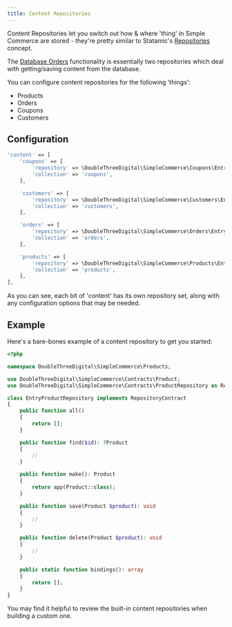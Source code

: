 ```yaml
---
title: Content Repositories
---
```


Content Repositories let you switch out how & where 'thing' in Simple Commerce are stored - they're pretty similar to Statamic's [Repositories](https://statamic.dev/extending/repositories) concept.

The [Database Orders](/database-orders) functionality is essentially two repositories which deal with getting/saving content from the database.

You can configure content repositories for the following 'things':

- Products
- Orders
- Coupons
- Customers

## Configuration

```php
'content' => [
    'coupons' => [
        'repository' => \DoubleThreeDigital\SimpleCommerce\Coupons\EntryCouponRepository::class,
        'collection' => 'coupons',
    ],

    'customers' => [
        'repository' => \DoubleThreeDigital\SimpleCommerce\Customers\EntryCustomerRepository::class,
        'collection' => 'customers',
    ],

    'orders' => [
        'repository' => \DoubleThreeDigital\SimpleCommerce\Orders\EntryOrderRepository::class,
        'collection' => 'orders',
    ],

    'products' => [
        'repository' => \DoubleThreeDigital\SimpleCommerce\Products\EntryProductRepository::class,
        'collection' => 'products',
    ],
],
```

As you can see, each bit of 'content' has its own repository set, along with any configuration options that may be needed.

## Example

Here's a bare-bones example of a content repository to get you started:

```php
<?php

namespace DoubleThreeDigital\SimpleCommerce\Products;

use DoubleThreeDigital\SimpleCommerce\Contracts\Product;
use DoubleThreeDigital\SimpleCommerce\Contracts\ProductRepository as RepositoryContract;

class EntryProductRepository implements RepositoryContract
{
    public function all()
    {
        return [];
    }

    public function find($id): ?Product
    {
        //
    }

    public function make(): Product
    {
        return app(Product::class);
    }

    public function save(Product $product): void
    {
        //
    }

    public function delete(Product $product): void
    {
        //
    }

    public static function bindings(): array
    {
        return [];
    }
}
```

You may find it helpful to review the built-in content repositories when building a custom one.

